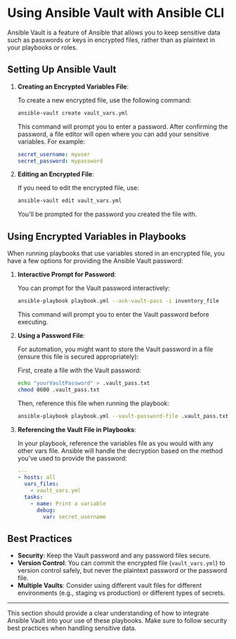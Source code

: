 # Using Ansible Vault with Ansible CLI

Ansible Vault is a feature of Ansible that allows you to keep sensitive data such as passwords or keys in encrypted files, rather than as plaintext in your playbooks or roles.

## Setting Up Ansible Vault

1. **Creating an Encrypted Variables File**:

    To create a new encrypted file, use the following command:

    ```bash
    ansible-vault create vault_vars.yml
    ```

    This command will prompt you to enter a password. After confirming the password, a file editor will open where you can add your sensitive variables. For example:

    ```yaml
    secret_username: myuser
    secret_password: mypassword
    ```

2. **Editing an Encrypted File**:

    If you need to edit the encrypted file, use:

    ```bash
    ansible-vault edit vault_vars.yml
    ```

    You'll be prompted for the password you created the file with.

## Using Encrypted Variables in Playbooks

When running playbooks that use variables stored in an encrypted file, you have a few options for providing the Ansible Vault password:

1. **Interactive Prompt for Password**:

    You can prompt for the Vault password interactively:

    ```bash
    ansible-playbook playbook.yml --ask-vault-pass -i inventory_file
    ```

    This command will prompt you to enter the Vault password before executing.

2. **Using a Password File**:

    For automation, you might want to store the Vault password in a file (ensure this file is secured appropriately):

    First, create a file with the Vault password:

    ```bash
    echo "yourVaultPassword" > .vault_pass.txt
    chmod 0600 .vault_pass.txt
    ```

    Then, reference this file when running the playbook:

    ```bash
    ansible-playbook playbook.yml --vault-password-file .vault_pass.txt -i inventory_file
    ```

3. **Referencing the Vault File in Playbooks**:

    In your playbook, reference the variables file as you would with any other vars file. Ansible will handle the decryption based on the method you've used to provide the password:

    ```yaml
    ---
    - hosts: all
      vars_files:
        - vault_vars.yml
      tasks:
        - name: Print a variable
          debug:
            var: secret_username
    ```

## Best Practices

- **Security**: Keep the Vault password and any password files secure.
- **Version Control**: You can commit the encrypted file (`vault_vars.yml`) to version control safely, but never the plaintext password or the password file.
- **Multiple Vaults**: Consider using different vault files for different environments (e.g., staging vs production) or different types of secrets.

---

This section should provide a clear understanding of how to integrate Ansible Vault into your use of these playbooks. Make sure to follow security best practices when handling sensitive data.
